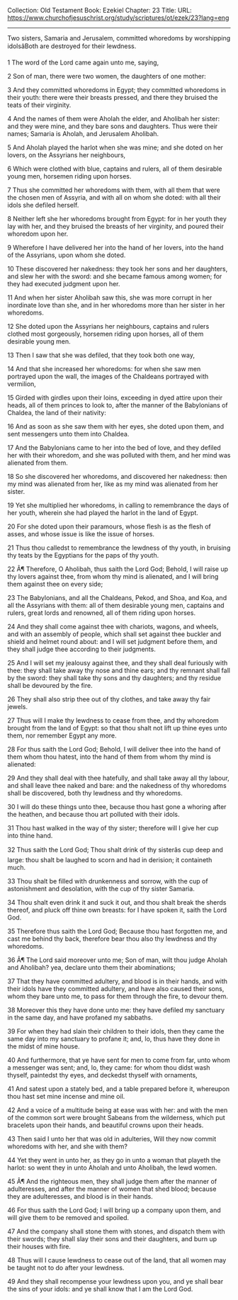 Collection: Old Testament
Book: Ezekiel
Chapter: 23
Title: 
URL: https://www.churchofjesuschrist.org/study/scriptures/ot/ezek/23?lang=eng

---

Two sisters, Samaria and Jerusalem, committed whoredoms by worshipping idolsâBoth are destroyed for their lewdness.

1 The word of the Lord came again unto me, saying,

2 Son of man, there were two women, the daughters of one mother:

3 And they committed whoredoms in Egypt; they committed whoredoms in their youth: there were their breasts pressed, and there they bruised the teats of their virginity.

4 And the names of them were Aholah the elder, and Aholibah her sister: and they were mine, and they bare sons and daughters. Thus were their names; Samaria is Aholah, and Jerusalem Aholibah.

5 And Aholah played the harlot when she was mine; and she doted on her lovers, on the Assyrians her neighbours,

6 Which were clothed with blue, captains and rulers, all of them desirable young men, horsemen riding upon horses.

7 Thus she committed her whoredoms with them, with all them that were the chosen men of Assyria, and with all on whom she doted: with all their idols she defiled herself.

8 Neither left she her whoredoms brought from Egypt: for in her youth they lay with her, and they bruised the breasts of her virginity, and poured their whoredom upon her.

9 Wherefore I have delivered her into the hand of her lovers, into the hand of the Assyrians, upon whom she doted.

10 These discovered her nakedness: they took her sons and her daughters, and slew her with the sword: and she became famous among women; for they had executed judgment upon her.

11 And when her sister Aholibah saw this, she was more corrupt in her inordinate love than she, and in her whoredoms more than her sister in her whoredoms.

12 She doted upon the Assyrians her neighbours, captains and rulers clothed most gorgeously, horsemen riding upon horses, all of them desirable young men.

13 Then I saw that she was defiled, that they took both one way,

14 And that she increased her whoredoms: for when she saw men portrayed upon the wall, the images of the Chaldeans portrayed with vermilion,

15 Girded with girdles upon their loins, exceeding in dyed attire upon their heads, all of them princes to look to, after the manner of the Babylonians of Chaldea, the land of their nativity:

16 And as soon as she saw them with her eyes, she doted upon them, and sent messengers unto them into Chaldea.

17 And the Babylonians came to her into the bed of love, and they defiled her with their whoredom, and she was polluted with them, and her mind was alienated from them.

18 So she discovered her whoredoms, and discovered her nakedness: then my mind was alienated from her, like as my mind was alienated from her sister.

19 Yet she multiplied her whoredoms, in calling to remembrance the days of her youth, wherein she had played the harlot in the land of Egypt.

20 For she doted upon their paramours, whose flesh is as the flesh of asses, and whose issue is like the issue of horses.

21 Thus thou calledst to remembrance the lewdness of thy youth, in bruising thy teats by the Egyptians for the paps of thy youth.

22 Â¶ Therefore, O Aholibah, thus saith the Lord God; Behold, I will raise up thy lovers against thee, from whom thy mind is alienated, and I will bring them against thee on every side;

23 The Babylonians, and all the Chaldeans, Pekod, and Shoa, and Koa, and all the Assyrians with them: all of them desirable young men, captains and rulers, great lords and renowned, all of them riding upon horses.

24 And they shall come against thee with chariots, wagons, and wheels, and with an assembly of people, which shall set against thee buckler and shield and helmet round about: and I will set judgment before them, and they shall judge thee according to their judgments.

25 And I will set my jealousy against thee, and they shall deal furiously with thee: they shall take away thy nose and thine ears; and thy remnant shall fall by the sword: they shall take thy sons and thy daughters; and thy residue shall be devoured by the fire.

26 They shall also strip thee out of thy clothes, and take away thy fair jewels.

27 Thus will I make thy lewdness to cease from thee, and thy whoredom brought from the land of Egypt: so that thou shalt not lift up thine eyes unto them, nor remember Egypt any more.

28 For thus saith the Lord God; Behold, I will deliver thee into the hand of them whom thou hatest, into the hand of them from whom thy mind is alienated:

29 And they shall deal with thee hatefully, and shall take away all thy labour, and shall leave thee naked and bare: and the nakedness of thy whoredoms shall be discovered, both thy lewdness and thy whoredoms.

30 I will do these things unto thee, because thou hast gone a whoring after the heathen, and because thou art polluted with their idols.

31 Thou hast walked in the way of thy sister; therefore will I give her cup into thine hand.

32 Thus saith the Lord God; Thou shalt drink of thy sisterâs cup deep and large: thou shalt be laughed to scorn and had in derision; it containeth much.

33 Thou shalt be filled with drunkenness and sorrow, with the cup of astonishment and desolation, with the cup of thy sister Samaria.

34 Thou shalt even drink it and suck it out, and thou shalt break the sherds thereof, and pluck off thine own breasts: for I have spoken it, saith the Lord God.

35 Therefore thus saith the Lord God; Because thou hast forgotten me, and cast me behind thy back, therefore bear thou also thy lewdness and thy whoredoms.

36 Â¶ The Lord said moreover unto me; Son of man, wilt thou judge Aholah and Aholibah? yea, declare unto them their abominations;

37 That they have committed adultery, and blood is in their hands, and with their idols have they committed adultery, and have also caused their sons, whom they bare unto me, to pass for them through the fire, to devour them.

38 Moreover this they have done unto me: they have defiled my sanctuary in the same day, and have profaned my sabbaths.

39 For when they had slain their children to their idols, then they came the same day into my sanctuary to profane it; and, lo, thus have they done in the midst of mine house.

40 And furthermore, that ye have sent for men to come from far, unto whom a messenger was sent; and, lo, they came: for whom thou didst wash thyself, paintedst thy eyes, and deckedst thyself with ornaments,

41 And satest upon a stately bed, and a table prepared before it, whereupon thou hast set mine incense and mine oil.

42 And a voice of a multitude being at ease was with her: and with the men of the common sort were brought Sabeans from the wilderness, which put bracelets upon their hands, and beautiful crowns upon their heads.

43 Then said I unto her that was old in adulteries, Will they now commit whoredoms with her, and she with them?

44 Yet they went in unto her, as they go in unto a woman that playeth the harlot: so went they in unto Aholah and unto Aholibah, the lewd women.

45 Â¶ And the righteous men, they shall judge them after the manner of adulteresses, and after the manner of women that shed blood; because they are adulteresses, and blood is in their hands.

46 For thus saith the Lord God; I will bring up a company upon them, and will give them to be removed and spoiled.

47 And the company shall stone them with stones, and dispatch them with their swords; they shall slay their sons and their daughters, and burn up their houses with fire.

48 Thus will I cause lewdness to cease out of the land, that all women may be taught not to do after your lewdness.

49 And they shall recompense your lewdness upon you, and ye shall bear the sins of your idols: and ye shall know that I am the Lord God.
